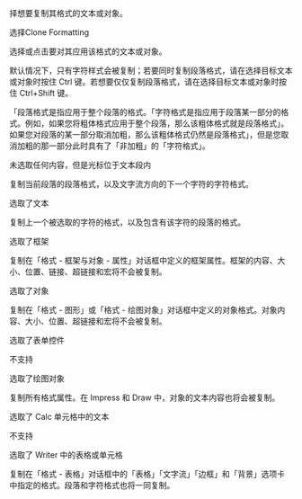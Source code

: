 择想要复制其格式的文本或对象。

选择Clone Formatting

选择或点击要对其应用该格式的文本或对象。

默认情况下，只有字符样式会被复制；若要同时复制段落格式，请在选择目标文本或对象时按住 Ctrl 键。若想要仅仅复制段落格式，请在选择目标文本或对象时按住 Ctrl+Shift 键。

「段落格式是指应用于整个段落的格式。「字符格式是指应用于段落某一部分的格式。例如，如果您将粗体格式应用于整个段落，那么该粗体格式就是段落格式」。如果您对段落的某一部分取消加粗，那么该粗体格式仍然是段落格式」，但是您取消加粗的那一部分此时具有了「非加粗」的「字符格式」。

未选取任何内容，但是光标位于文本段内
	

复制当前段落的段落格式，以及文字流方向的下一个字符的字符格式。

选取了文本
	

复制上一个被选取的字符的格式，以及包含有该字符的段落的格式。

选取了框架
	

复制在「格式 - 框架与对象 - 属性」对话框中定义的框架属性。框架的内容、大小、位置、链接、超链接和宏将不会被复制。

选取了对象
	

复制在「格式 - 图形」或「格式 - 绘图对象」对话框中定义的对象格式。对象内容、大小、位置、超链接和宏将不会被复制。

选取了表单控件
	

不支持

选取了绘图对象
	

复制所有格式属性。在 Impress 和 Draw 中，对象的文本内容也将会被复制。

选取了 Calc 单元格中的文本
	

不支持

选取了 Writer 中的表格或单元格
	

复制在「格式 - 表格」对话框中的「表格」「文字流」「边框」和「背景」选项卡中指定的格式。段落和字符格式也将一同复制。

